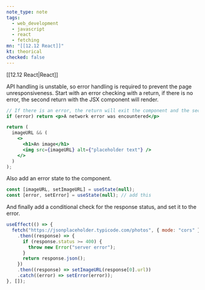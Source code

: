```yaml
---
note_type: note
tags:
  - web_development
  - javascript
  - react
  - fetching
mn: "[[12.12 React]]"
kt: theorical
checked: false
---
```

[[12.12 React|React]]

API handling is unstable, so error handling is required to prevent the page unresponsiveness. Start with an error checking with a return, if there is no error, the second return with the JSX component will render.

```jsx
// If there is an error, the return will exit the component and the second return never happen
if (error) return <p>A network error was encountered</p>

return (
  imageURL && (
    <>
      <h1>An image</h1>
      <img src={imageURL} alt={"placeholder text"} />
    </>
  )
);
```

Also add an error state to the component.

```jsx
const [imageURL, setImageURL] = useState(null);
const [error, setError] = useState(null); // add this
```

And finally add a conditional check for the response status, and set it to the error.

```jsx
useEffect(() => {
  fetch("https://jsonplaceholder.typicode.com/photos", { mode: "cors" })
    .then((response) => {
      if (response.status >= 400) {
        throw new Error("server error");
      }
      return response.json();
    })
    .then((response) => setImageURL(response[0].url))
    .catch((error) => setError(error));
}, []);

```